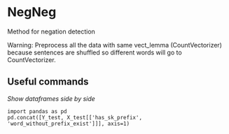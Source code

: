 NegNeg
======
Method for negation detection

Warning: Preprocess all the data with same vect_lemma (CountVectorizer) because sentences are shuffled so
different words will go to CountVectorizer.

Useful commands
---------------
*Show dataframes side by side*
```
import pandas as pd
pd.concat([Y_test, X_test[['has_sk_prefix', 'word_without_prefix_exist']]], axis=1)
```